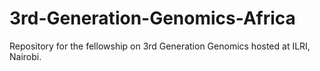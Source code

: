 # 3rd-Generation-Genomics-Africa
Repository for the fellowship on 3rd Generation Genomics hosted at ILRI, Nairobi.

